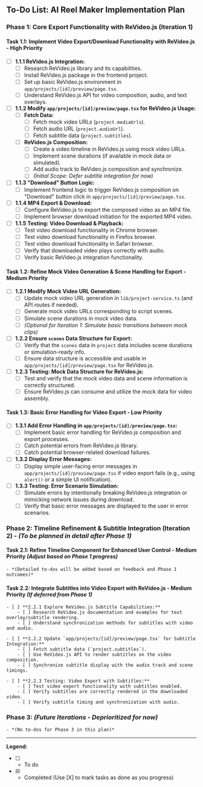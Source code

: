 ## To-Do List: AI Reel Maker Implementation Plan

### Phase 1: Core Export Functionality with ReVideo.js (Iteration 1)

#### Task 1.1: Implement Video Export/Download Functionality with ReVideo.js - High Priority

- [ ] **1.1.1 ReVideo.js Integration:**
    - [ ] Research ReVideo.js library and its capabilities.
    - [ ] Install ReVideo.js package in the frontend project.
    - [ ] Set up basic ReVideo.js environment in `app/projects/[id]/preview/page.tsx`.
    - [ ] Understand ReVideo.js API for video composition, audio, and text overlays.

- [ ] **1.1.2 Modify `app/projects/[id]/preview/page.tsx` for ReVideo.js Usage:**
    - [ ] **Fetch Data:**
        - [ ] Fetch mock video URLs (`project.mediaUrls`).
        - [ ] Fetch audio URL (`project.audioUrl`).
        - [ ] Fetch subtitle data (`project.subtitles`).
    - [ ] **ReVideo.js Composition:**
        - [ ] Create a video timeline in ReVideo.js using mock video URLs.
        - [ ] Implement scene durations (if available in mock data or simulated).
        - [ ] Add audio track to ReVideo.js composition and synchronize.
        - [ ] *(Initial Scope: Defer subtitle integration for now)*

- [ ] **1.1.3 "Download" Button Logic:**
    - [ ] Implement frontend logic to trigger ReVideo.js composition on "Download" button click in `app/projects/[id]/preview/page.tsx`.

- [ ] **1.1.4 MP4 Export & Download:**
    - [ ] Configure ReVideo.js to export the composed video as an MP4 file.
    - [ ] Implement browser download initiation for the exported MP4 video.

- [ ] **1.1.5 Testing: Video Download & Playback:**
    - [ ] Test video download functionality in Chrome browser.
    - [ ] Test video download functionality in Firefox browser.
    - [ ] Test video download functionality in Safari browser.
    - [ ] Verify that downloaded video plays correctly with audio.
    - [ ] Verify basic ReVideo.js integration functionality.

#### Task 1.2: Refine Mock Video Generation & Scene Handling for Export - Medium Priority

- [ ] **1.2.1 Modify Mock Video URL Generation:**
    - [ ] Update mock video URL generation in `lib/project-service.ts` (and API routes if needed).
    - [ ] Generate mock video URLs corresponding to script scenes.
    - [ ] Simulate scene durations in mock video data.
    - [ ] *(Optional for Iteration 1: Simulate basic transitions between mock clips)*

- [ ] **1.2.2 Ensure `scenes` Data Structure for Export:**
    - [ ] Verify that the `scenes` data in `project` data includes scene durations or simulation-ready info.
    - [ ] Ensure data structure is accessible and usable in `app/projects/[id]/preview/page.tsx` for ReVideo.js.

- [ ] **1.2.3 Testing: Mock Data Structure for ReVideo.js:**
    - [ ] Test and verify that the mock video data and scene information is correctly structured.
    - [ ] Ensure ReVideo.js can consume and utilize the mock data for video assembly.

#### Task 1.3: Basic Error Handling for Video Export - Low Priority

- [ ] **1.3.1 Add Error Handling in `app/projects/[id]/preview/page.tsx`:**
    - [ ] Implement basic error handling for ReVideo.js composition and export processes.
    - [ ] Catch potential errors from ReVideo.js library.
    - [ ] Catch potential browser-related download failures.

- [ ] **1.3.2 Display Error Messages:**
    - [ ] Display simple user-facing error messages in `app/projects/[id]/preview/page.tsx` if video export fails (e.g., using `alert()` or a simple UI notification).

- [ ] **1.3.3 Testing: Error Scenario Simulation:**
    - [ ] Simulate errors by intentionally breaking ReVideo.js integration or mimicking network issues during download.
    - [ ] Verify that basic error messages are displayed to the user in error scenarios.

### Phase 2: Timeline Refinement & Subtitle Integration (Iteration 2) - *(To be planned in detail after Phase 1)*

#### Task 2.1: Refine Timeline Component for Enhanced User Control - Medium Priority *(Adjust based on Phase 1 progress)*
    - *(Detailed to-dos will be added based on feedback and Phase 1 outcomes)*

#### Task 2.2: Integrate Subtitles into Video Export with ReVideo.js - Medium Priority *(If deferred from Phase 1)*
    - [ ] **2.2.1 Explore ReVideo.js Subtitle Capabilities:**
        - [ ] Research ReVideo.js documentation and examples for text overlay/subtitle rendering.
        - [ ] Understand synchronization methods for subtitles with video and audio.

    - [ ] **2.2.2 Update `app/projects/[id]/preview/page.tsx` for Subtitle Integration:**
        - [ ] Fetch subtitle data (`project.subtitles`).
        - [ ] Use ReVideo.js API to render subtitles on the video composition.
        - [ ] Synchronize subtitle display with the audio track and scene timings.

    - [ ] **2.2.3 Testing: Video Export with Subtitles:**
        - [ ] Test video export functionality with subtitles enabled.
        - [ ] Verify subtitles are correctly rendered in the downloaded video.
        - [ ] Verify subtitle timing and synchronization with audio.

### Phase 3: *(Future Iterations - Deprioritized for now)*
    - *(No to-dos for Phase 3 in this plan)*

---
**Legend:**
- [ ] - To do
- [X] - Completed (Use [X] to mark tasks as done as you progress)